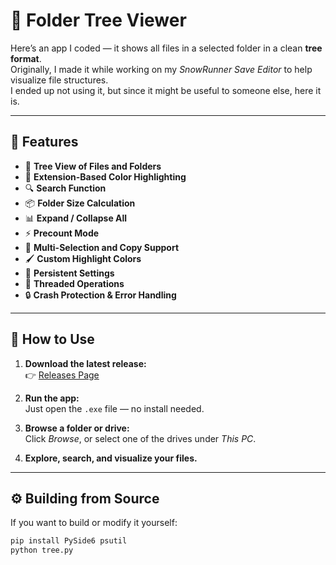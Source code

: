# 📂 Folder Tree Viewer

Here’s an app I coded — it shows all files in a selected folder in a clean **tree format**.  
Originally, I made it while working on my *SnowRunner Save Editor* to help visualize file structures.  
I ended up not using it, but since it might be useful to someone else, here it is.  

---

## 🧩 Features


- 📁 **Tree View of Files and Folders**  
- 🌈 **Extension-Based Color Highlighting**  
- 🔍 **Search Function**  
- 📦 **Folder Size Calculation**  
- 📊 **Expand / Collapse All**  
- ⚡ **Precount Mode**  
- 📂 **Multi-Selection and Copy Support**  
- 🖌️ **Custom Highlight Colors**  
- 💾 **Persistent Settings**  
- 🧠 **Threaded Operations**  
- 🔒 **Crash Protection & Error Handling**


---

## 🧰 How to Use

1. **Download the latest release:**  
   👉 [Releases Page](../../releases/latest)

2. **Run the app:**  
   Just open the `.exe` file — no install needed.

3. **Browse a folder or drive:**  
   Click *Browse*, or select one of the drives under *This PC*.

4. **Explore, search, and visualize your files.**

---

## ⚙️ Building from Source

If you want to build or modify it yourself:

```bash
pip install PySide6 psutil
python tree.py
